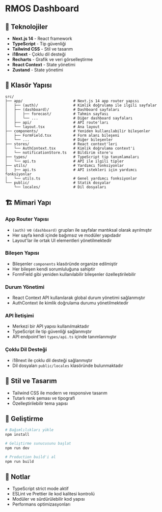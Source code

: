 # RMOS Dashboard

## 🚀 Teknolojiler

- **Next.js 14** - React framework
- **TypeScript** - Tip güvenliği
- **Tailwind CSS** - Stil ve tasarım
- **i18next** - Çoklu dil desteği
- **Recharts** - Grafik ve veri görselleştirme
- **React Context** - State yönetimi
- **Zustand** - State yönetimi

## 📁 Klasör Yapısı

```
src/
├── app/                       # Next.js 14 app router yapısı
│   ├── (auth)/                # Kimlik doğrulama ile ilgili sayfalar
│   ├── (dashboard)/           # Dashboard sayfaları
│   │   ├── forecast/          # Tahmin sayfası
│   │   └── ...                # Diğer dashboard sayfaları
│   ├── api/                   # API route'ları
│   └── layout.tsx             # Ana layout
├── components/                # Yeniden kullanılabilir bileşenler
│   ├── FormField.tsx          # Form alanı bileşeni
│   └── ...                    # Diğer bileşenler
├── stores/                    # React context'leri
│   └── AuthContext.tsx        # Kimlik doğrulama context'i
│   └── notificationStore.ts   # Bildirim store'u
├── types/                     # TypeScript tip tanımlamaları
│   └── api.ts                 # API ile ilgili tipler
├── utils/                     # Yardımcı fonksiyonlar
│   ├── api.ts                 # API istekleri için yardımcı fonksiyonlar
│   └── utils.ts               # Genel yardımcı fonksiyonlar
└── public/                    # Statik dosyalar
    └── locales/               # Dil dosyaları
```

## 🏗️ Mimari Yapı

### App Router Yapısı

- `(auth)` ve `(dashboard)` grupları ile sayfalar mantıksal olarak ayrılmıştır
- Her sayfa kendi içinde bağımsız ve modüler yapıdadır
- Layout'lar ile ortak UI elementleri yönetilmektedir

### Bileşen Yapısı

- Bileşenler `components` klasöründe organize edilmiştir
- Her bileşen kendi sorumluluğuna sahiptir
- FormField gibi yeniden kullanılabilir bileşenler özelleştirilebilir

### Durum Yönetimi

- React Context API kullanılarak global durum yönetimi sağlanmıştır
- AuthContext ile kimlik doğrulama durumu yönetilmektedir

### API İletişimi

- Merkezi bir API yapısı kullanılmaktadır
- TypeScript ile tip güvenliği sağlanmıştır
- API endpoint'leri `types/api.ts` içinde tanımlanmıştır

### Çoklu Dil Desteği

- i18next ile çoklu dil desteği sağlanmıştır
- Dil dosyaları `public/locales` klasöründe bulunmaktadır

## 🎨 Stil ve Tasarım

- Tailwind CSS ile modern ve responsive tasarım
- Tutarlı renk şeması ve tipografi
- Özelleştirilebilir tema yapısı

## 🔧 Geliştirme

```bash
# Bağımlılıkları yükle
npm install

# Geliştirme sunucusunu başlat
npm run dev

# Production build'i al
npm run build
```

## 📝 Notlar

- TypeScript strict mode aktif
- ESLint ve Prettier ile kod kalitesi kontrolü
- Modüler ve sürdürülebilir kod yapısı
- Performans optimizasyonları
